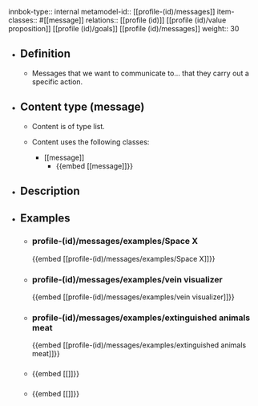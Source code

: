 innbok-type:: internal
metamodel-id:: [[profile-(id)/messages]]
item-classes:: #[[message]]
relations:: [[profile (id)]] [[profile (id)/value proposition]] [[profile (id)/goals]] [[profile (id)/messages]]
weight:: 30

- ## Definition
  - Messages that we want to communicate to... that they carry out a specific action.
- ## Content type (message)
  - Content is of type list.
  
  - Content uses the following classes:
    - [[message]]
      - {{embed [[message]]}}
  
- ## Description
- ## Examples
  - ### profile-(id)/messages/examples/Space X
    {{embed [[profile-(id)/messages/examples/Space X]]}}
  - ### profile-(id)/messages/examples/vein visualizer
    {{embed [[profile-(id)/messages/examples/vein visualizer]]}}
  - ### profile-(id)/messages/examples/extinguished animals meat
    {{embed [[profile-(id)/messages/examples/extinguished animals meat]]}}
  - ### 
    {{embed [[]]}}
  - ### 
    {{embed [[]]}}
  

